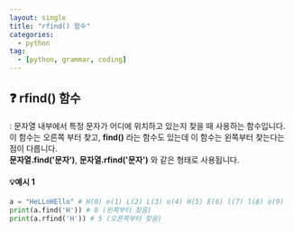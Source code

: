 ```yaml
---
layout: single
title: "rfind() 함수"
categories: 
  - python
tag:
  - [python, grammar, coding]
--- 
```

## ❓ rfind() 함수
: 문자열 내부에서 특정 문자가 어디에 위치하고 있는지 찾을 때 사용하는 함수입니다.
  이 함수는 오른쪽 부터 찾고, **find()** 라는 함수도 있는데 이 함수는 왼쪽부터 찾는다는 점이 다릅니다. 
<br />
**문자열.find('문자')**, **문자열.rfind('문자')** 와 같은 형태로 사용됩니다. 
<br />
#### 💡예시 1  
```python
a = "HeLLoHEllo" # H(0) e(1) L(2) L(3) o(4) H(5) E(6) l(7) l(8) o(9)
print(a.find('H')) # 0 (왼쪽부터 찾음)
print(a.rfind('H')) # 5 (오른쪽부터 찾음)
```
